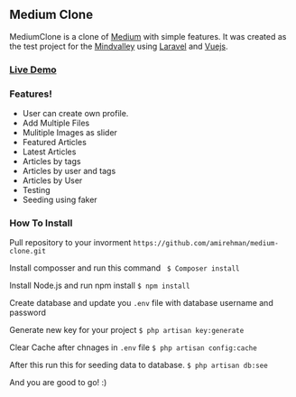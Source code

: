 ## Medium Clone

MediumClone is a clone of [Medium](https://medium.com) with simple features. It was created as the test project for the [Mindvalley](https://www.mindvalley.com/) using [Laravel](https://laravel.com) and [Vuejs](https://vuejs.org).

### [Live Demo](https://mc.amirr.net)

### Features!
  - User can create own profile.
  - Add Multiple Files
  - Mulitiple Images as slider
  - Featured Articles
  - Latest Articles
  - Articles by tags
  - Articles by user and tags
  - Articles by User
  - Testing
  - Seeding using faker

### How To Install

Pull repository to your invorment ``` https://github.com/amirehman/medium-clone.git ```

Install composser and run this command
```  $ Composer install ```

Install Node.js and run npm install
``` $ npm install ```

Create database and update you ` .env ` file with database username and password

Generate new key for your project
```$ php artisan key:generate ```

Clear Cache after chnages in `.env` file
```$ php artisan config:cache ```

After this run this for seeding data to database.
```$ php artisan db:see ```

And you are good to go! :)
